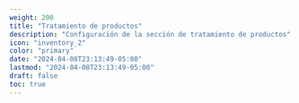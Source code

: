 ```yaml
---
weight: 200
title: "Tratamiento de productos"
description: "Configuración de la sección de tratamiento de productos"
icon: "inventory_2"
color: "primary"
date: "2024-04-08T23:13:49-05:00"
lastmod: "2024-04-08T23:13:49-05:00"
draft: false
toc: true
---
```

